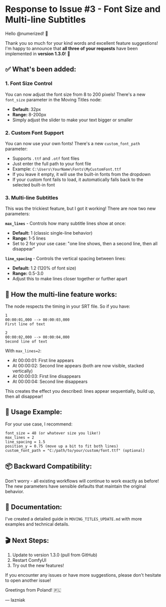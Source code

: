# Response to Issue #3 - Font Size and Multi-line Subtitles

Hello @numerized! 👋

Thank you so much for your kind words and excellent feature suggestions! I'm happy to announce that **all three of your requests** have been implemented in **version 1.3.0**! 🎉

## ✅ What's been added:

### 1. Font Size Control
You can now adjust the font size from 8 to 200 pixels! There's a new `font_size` parameter in the Moving Titles node:
- **Default:** 32px
- **Range:** 8-200px
- Simply adjust the slider to make your text bigger or smaller

### 2. Custom Font Support
You can now use your own fonts! There's a new `custom_font_path` parameter:
- Supports `.ttf` and `.otf` font files
- Just enter the full path to your font file
- Example: `C:\Users\YourName\Fonts\MyCustomFont.ttf`
- If you leave it empty, it will use the built-in fonts from the dropdown
- If your custom font fails to load, it automatically falls back to the selected built-in font

### 3. Multi-line Subtitles
This was the trickiest feature, but I got it working! There are now two new parameters:

**`max_lines`** - Controls how many subtitle lines show at once:
- **Default:** 1 (classic single-line behavior)
- **Range:** 1-5 lines
- Set to 2 for your use case: "one line shows, then a second line, then all disappear"

**`line_spacing`** - Controls the vertical spacing between lines:
- **Default:** 1.2 (120% of font size)
- **Range:** 0.5-3.0
- Adjust this to make lines closer together or further apart

## 📝 How the multi-line feature works:

The node respects the timing in your SRT file. So if you have:
```
1
00:00:01,000 --> 00:00:03,000
First line of text

2
00:00:02,000 --> 00:00:04,000
Second line of text
```

With `max_lines=2`:
- At 00:00:01: First line appears
- At 00:00:02: Second line appears (both are now visible, stacked vertically)
- At 00:00:03: First line disappears
- At 00:00:04: Second line disappears

This creates the effect you described: lines appear sequentially, build up, then all disappear!

## 🚀 Usage Example:

For your use case, I recommend:
```
font_size = 48 (or whatever size you like!)
max_lines = 2
line_spacing = 1.5
position_y = 0.75 (move up a bit to fit both lines)
custom_font_path = "C:/path/to/your/custom/font.ttf" (optional)
```

## 📦 Backward Compatibility:

Don't worry - all existing workflows will continue to work exactly as before! The new parameters have sensible defaults that maintain the original behavior.

## 📖 Documentation:

I've created a detailed guide in `MOVING_TITLES_UPDATE.md` with more examples and technical details.

## 🎬 Next Steps:

1. Update to version 1.3.0 (pull from GitHub)
2. Restart ComfyUI
3. Try out the new features!

If you encounter any issues or have more suggestions, please don't hesitate to open another issue!

Greetings from Poland! 🇵🇱

— lazniak

